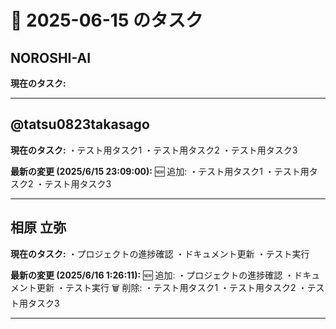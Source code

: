 # 📅 2025-06-15 のタスク

## NOROSHI-AI

**現在のタスク:**

---

## @tatsu0823takasago

**現在のタスク:**
・テスト用タスク1
・テスト用タスク2
・テスト用タスク3

**最新の変更 (2025/6/15 23:09:00):**
🆕 追加:
・テスト用タスク1
・テスト用タスク2
・テスト用タスク3

---

## 相原 立弥

**現在のタスク:**
・プロジェクトの進捗確認
・ドキュメント更新
・テスト実行

**最新の変更 (2025/6/16 1:26:11):**
🆕 追加:
・プロジェクトの進捗確認
・ドキュメント更新
・テスト実行
🗑️ 削除:
・テスト用タスク1
・テスト用タスク2
・テスト用タスク3

---

